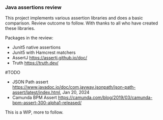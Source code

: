 ### Java assertions review

This project implements various assertion libraries and does a basic comparison. Review outcome to follow. With thanks to all who have created these libraries.

Packages in the review:

- Junit5 native assertions
- Junit5 with Hamcrest matchers
- AssertJ  https://assertj.github.io/doc/
- Truth https://truth.dev/

#TODO

- JSON Path assert https://www.javadoc.io/doc/com.jayway.jsonpath/json-path-assert/latest/index.html, Jan 20, 2024
- Camunda BPM Assert https://camunda.com/blog/2019/03/camunda-bpm-assert-300-alpha1-released/

This is a WIP, more to follow.